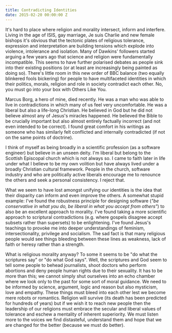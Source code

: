 ```yaml
---
title: Contradicting Identities
date: 2015-02-20 00:00:00 Z
---
```


It's hard to place where religion and morality intersect, inform and interfere. Living in the age of ISIS, gay marriage, Je suis Charlie and new female bishops it's obvious that the tectonic plates of religious tolerance, expression and interpretation are building tensions which explode into violence, intolerance and isolation. Many of Dawkins' followers started arguing a few years ago that science and religion were fundamentally incompatible. This seems to have further polarised debates as people sink into their existing positions (or at least are increasingly being painted as doing so). There's little room in this new order of BBC balance (two equally blinkered fools bickering) for people to have multifaceted identities in which their politics, morals, religion and role in society contradict each other. No, you must go into your box with Others Like You.

Marcus Borg, a hero of mine, died recently. He was a man who was able to live in contradictions in which many of us feel very uncomfortable. He was a liberal but also a life-long Christian. He believed in God but he did not believe almost any of Jesus's miracles happened. He believed the Bible to be crucially important but also almost entirely factually incorrect (and not even intended to be correct). I found great comfort in his writings as someone who has similarly felt conflicted and internally contradicted (if not on the same points of doctrine).

I think of myself as being broadly in a scientific profession (as a software engineer) but believe in an unseen deity. I'm liberal but belong to the Scottish Episcopal church which is not always so. I came to faith later in life under what I believe to be my own volition but have always lived under a broadly Christian cultural framework. People in the church, software industry and who are politically active liberals encourage me to renounce the others and seek a personal consistency. I reject that.

What we seem to have lost amongst unifying our identities is the idea that their disparity can inform and even improve the others. A somewhat stupid example: I've found the robustness principle for designing software (_"be conservative in what you do, be liberal in what you accept from others"_) to also be an excellent approach to morality. I've found taking a more scientific approach to scriptural contradictions (e.g. where gospels disagree accept subsets rather than supersets) to be enlightening. I've found Jesus's teachings to provoke me into deeper understandings of feminism, intersectionality, privilege and socialism. The sad fact is that many religious people would see things bleeding between these lines as weakness, lack of faith or heresy rather than a strength.

What is religious morality anyway? To some it seems to be "do what the scriptures say" or "do what God says". Well, the scriptures and God seem to tell some people to behead journalists, shoot doctors who perform abortions and deny people human rights due to their sexuality. It has to be more than this; we cannot simply shut ourselves into an echo chamber where we look only to the past for some sort of moral guidance. We need to be informed by science, argument, logic and reason but also mysticism, love and empathy. These things must bleed into each other lest we become mere robots or romantics. Religion will survive (its death has been predicted for hundreds of years) but if we wish it to reach new people then the leadership of our religions must embrace the secular and liberal values of tolerance and eschew a mentality of inherent superiority. We must listen more to the voices we find distasteful, understand them and hope that we are changed for the better (because we must do better).
